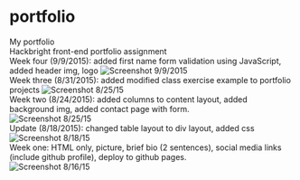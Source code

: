 # portfolio
My portfolio
<br/>
Hackbright front-end portfolio assignment
<br/>
Week four (9/9/2015): added first name form validation using JavaScript, added header img, logo
![Screenshot 9/9/2015](/../screenshots/Screenshot_2015-09-09_14.40.52.png?raw=true "added first name form validation using JavaScript, added header img, logo")
<br/>
Week three (8/31/2015): added modified class exercise example to portfolio projects
![Screenshot 8/25/15](/../screenshots/Screenshot_2015-08-31_15.55.02.png?raw=true "Background added, contact page and form added")
<br/>
Week two (8/24/2015): added columns to content layout, added background img, added contact page with form.
<br/>
![Screenshot 8/25/15](/../screenshots/Screenshot_2015-08-24_13.52.58.png?raw=true "Background added, contact page and form added")
<br/>
Update (8/18/2015): changed table layout to div layout, added css
![Screenshot 8/18/15](/../screenshots/Screenshot_2015-08-18_18.20.59.png?raw=true "Div layout, CSS added")
<br/>
Week one: HTML only, picture, brief bio (2 sentences), social media links (include github profile), deploy to github pages.
<br/>
![Screenshot 8/16/15](/../screenshots/Screenshot_2015-08-16_13.15.43.png?raw=true "Portfolio page, HTML only")
